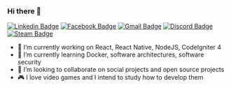 ### Hi there 👋

[![Linkedin Badge](https://img.shields.io/badge/-Mateus%20Medeiros-167c76?style=flat-square&logo=Linkedin&logoColor=white&link=https://www.linkedin.com/in/mateus-medeiros-0218b2150/)](https://www.linkedin.com/in/mateus-medeiros-0218b2150/) 
[![Facebook Badge](https://img.shields.io/badge/-Mateus-167c76?style=flat-square&logo=Facebook&logoColor=white&link=https://www.facebook.com/mateus.medeiros.142035/)](https://www.facebook.com/mateus.medeiros.142035/)
[![Gmail Badge](https://img.shields.io/badge/-mateusmedeiros252525@gmail.com-167c76?style=flat-square&logo=Gmail&logoColor=white&link=mailto:mateusmedeiros252525@gmail.com)](mailto:mateusmedeiros252525@gmail.com)
[![Discord Badge](https://img.shields.io/badge/-m4th%230027-167c76?style=flat-square&logo=Steam&logoColor=white)](https://discord.com) 
[![Steam Badge](https://img.shields.io/badge/-m4th-167c76?style=flat-square&logo=Discord&logoColor=white&link=https://steamcommunity.com/profiles/76561198392560980/)](https://steamcommunity.com/profiles/76561198392560980/) 


- 🔭 I’m currently working on React, React Native, NodeJS, CodeIgniter 4
- 🌱 I’m currently learning Docker, software architectures, software security
- 👯 I’m looking to collaborate on social projects and open source projects
- 🎮 I love video games and I intend to study how to develop them

